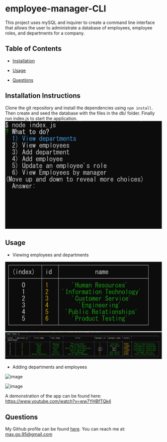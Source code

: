 # employee-manager-CLI



This project uses mySQL and inquirer to create a command line interface that allows the user to administrate a database of employees, employee roles, and departments for a company.

## Table of Contents

* [Installation](#installation)

* [Usage](#usage)

* [Questions](#questions)


## Installation Instructions <a name="installation"></a>
Clone the git repository and install the dependencies using ```npm install```. Then create and seed the database with the files in the db/ folder. Finally run index.js to start the application.
![img](https://github.com/smg061/employee-manager-CLI/blob/main/img/2021-05-22%2023_31_33-MINGW64__c_Users_smg061_Desktop_working_directory_12-MySQL_employee-manager-CLI.jpg?raw=true)


## Usage <a name="usage"></a>
* Viewing employees and departments

![img](https://github.com/smg061/employee-manager-CLI/blob/main/img/2021-05-22%2023_31_46-MINGW64__c_Users_smg061_Desktop_working_directory_12-MySQL_employee-manager-CLI.jpg?raw=true)
![img](https://github.com/smg061/employee-manager-CLI/blob/main/img/2021-05-22%2023_32_38-MINGW64__c_Users_smg061_Desktop_working_directory_12-MySQL_employee-manager-CLI.jpg?raw=true)

* Adding departments and employees

![image](https://user-images.githubusercontent.com/47426171/119248485-168fbe00-bb57-11eb-8c13-300bb089de49.png)

![image](https://user-images.githubusercontent.com/47426171/119248497-1f808f80-bb57-11eb-8588-4aa276613848.png)




A demonstration of the app can be found here: https://www.youtube.com/watch?v=ww7YHBfTQk4


## Questions <a name="questions"></a>
My Github profile can be found [here](https://github.com/smg061). 
You can reach me at: max.go.95@gmail.com

